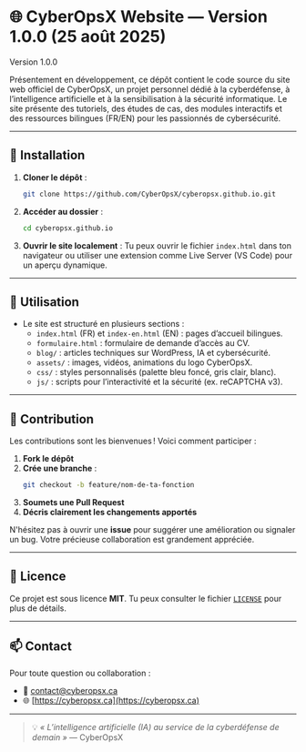 # 🌐 CyberOpsX Website — Version 1.0.0 (25 août 2025)

Version 1.0.0

Présentement en développement, ce dépôt contient le code source du site web officiel de CyberOpsX, un projet personnel dédié à la cyberdéfense, à l’intelligence artificielle et à la sensibilisation à la sécurité informatique. Le site présente des tutoriels, des études de cas, des modules interactifs et des ressources bilingues (FR/EN) pour les passionnés de cybersécurité.

---

## 🚀 Installation

1. **Cloner le dépôt** :
   ```bash
   git clone https://github.com/CyberOpsX/cyberopsx.github.io.git
   ```

2. **Accéder au dossier** :
   ```bash
   cd cyberopsx.github.io
   ```

3. **Ouvrir le site localement** :
   Tu peux ouvrir le fichier `index.html` dans ton navigateur ou utiliser une extension comme Live Server (VS Code) pour un aperçu dynamique.

---

## 📖 Utilisation

- Le site est structuré en plusieurs sections :
  - `index.html` (FR) et `index-en.html` (EN) : pages d’accueil bilingues.
  - `formulaire.html` : formulaire de demande d’accès au CV.
  - `blog/` : articles techniques sur WordPress, IA et cybersécurité.
  - `assets/` : images, vidéos, animations du logo CyberOpsX.
  - `css/` : styles personnalisés (palette bleu foncé, gris clair, blanc).
  - `js/` : scripts pour l’interactivité et la sécurité (ex. reCAPTCHA v3).

---

## 🤝 Contribution

Les contributions sont les bienvenues ! Voici comment participer :

1. **Fork le dépôt**
2. **Crée une branche** :
   ```bash
   git checkout -b feature/nom-de-ta-fonction
   ```
3. **Soumets une Pull Request**
4. **Décris clairement les changements apportés**

N'hésitez pas à ouvrir une **issue** pour suggérer une amélioration ou signaler un bug. Votre précieuse collaboration est grandement appréciée.

---

## 📜 Licence

Ce projet est sous licence **MIT**. Tu peux consulter le fichier [`LICENSE`](LICENSE) pour plus de détails.

---

## 📫 Contact

Pour toute question ou collaboration :
- 📧 [contact@cyberopsx.ca](mailto:contact@cyberopsx.ca)
- 🌐 [https://cyberopsx.ca](https://cyberopsx.ca)

---

> 💡 *« L’intelligence artificielle (IA) au service de la cyberdéfense de demain »* — CyberOpsX

